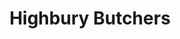 ---
title: "Highbury Butchers"
url: /london-borough-of-islington/highbury-butchers/
shop: vacant
---